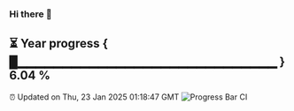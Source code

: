 ### Hi there 👋
⏳ Year progress { █▁▁▁▁▁▁▁▁▁▁▁▁▁▁▁▁▁▁▁▁▁▁▁▁▁▁▁▁▁ } 6.04 %
---
⏰ Updated on Thu, 23 Jan 2025 01:18:47 GMT
![Progress Bar CI](https://github.com/liununu/liununu/workflows/Progress%20Bar%20CI/badge.svg)
